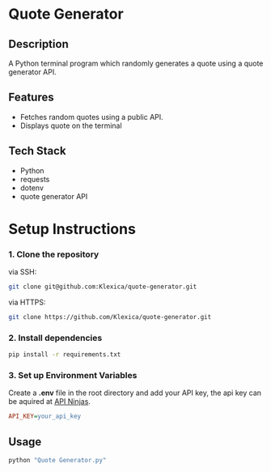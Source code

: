 # Quote Generator

## Description
A Python terminal program which randomly generates a quote using a quote generator API.

## Features
- Fetches random quotes using a public API.
- Displays quote on the terminal

## Tech Stack
- Python
- requests
- dotenv
- quote generator API

# Setup Instructions
### 1. Clone the repository
via SSH:
```bash
git clone git@github.com:Klexica/quote-generator.git
```
via HTTPS:
```bash
git clone https://github.com/Klexica/quote-generator.git
```
### 2. Install dependencies
```bash
pip install -r requirements.txt
```

### 3. Set up Environment Variables
Create a **.env** file in the root directory and add your API key, the api key can be aquired at [API Ninjas](https://www.api-ninjas.com/).
```ini
API_KEY=your_api_key
```
## Usage
```bash
python "Quote Generator.py"
```
